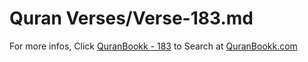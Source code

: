 # Quran Verses/Verse-183.md 

For more infos, Click [QuranBookk - 183](https://www.quranbookk.com/quran/search?q=183) to Search at [QuranBookk.com](http://quranbookk.com/)